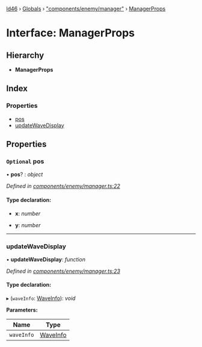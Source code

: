 [ld46](../README.md) › [Globals](../globals.md) › ["components/enemy/manager"](../modules/_components_enemy_manager_.md) › [ManagerProps](_components_enemy_manager_.managerprops.md)

# Interface: ManagerProps

## Hierarchy

* **ManagerProps**

## Index

### Properties

* [pos](_components_enemy_manager_.managerprops.md#optional-pos)
* [updateWaveDisplay](_components_enemy_manager_.managerprops.md#updatewavedisplay)

## Properties

### `Optional` pos

• **pos**? : *object*

*Defined in [components/enemy/manager.ts:22](https://github.com/jrod-disco/ld46-keepalive/blob/5db6013/src/components/enemy/manager.ts#L22)*

#### Type declaration:

* **x**: *number*

* **y**: *number*

___

###  updateWaveDisplay

• **updateWaveDisplay**: *function*

*Defined in [components/enemy/manager.ts:23](https://github.com/jrod-disco/ld46-keepalive/blob/5db6013/src/components/enemy/manager.ts#L23)*

#### Type declaration:

▸ (`waveInfo`: [WaveInfo](_components_wavedisplay_index_.waveinfo.md)): *void*

**Parameters:**

Name | Type |
------ | ------ |
`waveInfo` | [WaveInfo](_components_wavedisplay_index_.waveinfo.md) |
